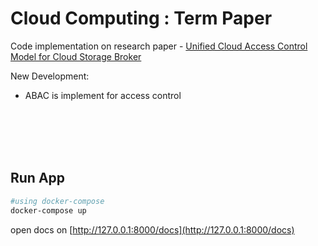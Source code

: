 # Cloud Computing : Term Paper

Code implementation on research paper - [Unified Cloud Access Control Model for Cloud Storage Broker](https://ieeexplore.ieee.org/document/8717982)

New Development:

-   ABAC is implement for access control

<br/><br/>
<br/><br/>

## Run App

```sh
#using docker-compose
docker-compose up


```

open docs on [http://127.0.0.1:8000/docs](http://127.0.0.1:8000/docs)
